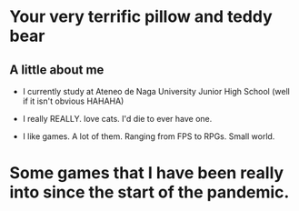 # Your very terrific pillow and teddy bear
## A little about me
- I currently study at Ateneo de Naga University Junior High School (well if it isn't obvious HAHAHA)

- I really REALLY. love cats. I'd die to ever have one.
- I like games. A lot of them. Ranging from FPS to RPGs. Small world.
# Some games that I have been really into since the start of the pandemic.



